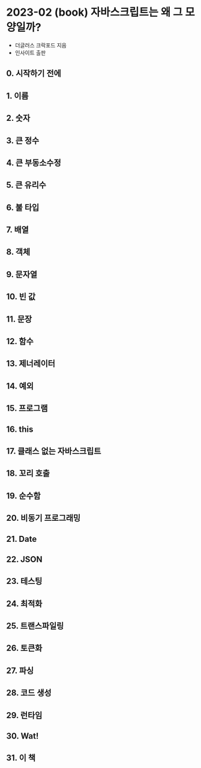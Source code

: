 # 2023-02 (book) 자바스크립트는 왜 그 모양일까?

- 더글러스 크락포드 지음
- 인사이트 출판

## 0. 시작하기 전에

## 1. 이름

## 2. 숫자

## 3. 큰 정수

## 4. 큰 부동소수정

## 5. 큰 유리수

## 6. 불 타입

## 7. 배열

## 8. 객체

## 9. 문자열

## 10. 빈 값

## 11. 문장

## 12. 함수

## 13. 제너레이터

## 14. 예외

## 15. 프로그램

## 16. this

## 17. 클래스 없는 자바스크립트

## 18. 꼬리 호출

## 19. 순수함

## 20. 비동기 프로그래밍

## 21. Date

## 22. JSON

## 23. 테스팅

## 24. 최적화

## 25. 트랜스파일링

## 26. 토큰화

## 27. 파싱

## 28. 코드 생성

## 29. 런타임

## 30. Wat!

## 31. 이 책
